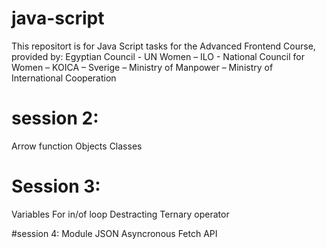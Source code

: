 # java-script

This repositort is for Java Script tasks for the Advanced Frontend Course, provided by:
Egyptian Council - UN Women – ILO - National Council for Women – KOICA – Sverige – Ministry of Manpower – Ministry of International Cooperation 

# session 2:
Arrow function
Objects
Classes

# Session 3:
Variables
For in/of loop
Destracting
Ternary operator


#session 4:
Module
JSON
Asyncronous
Fetch API